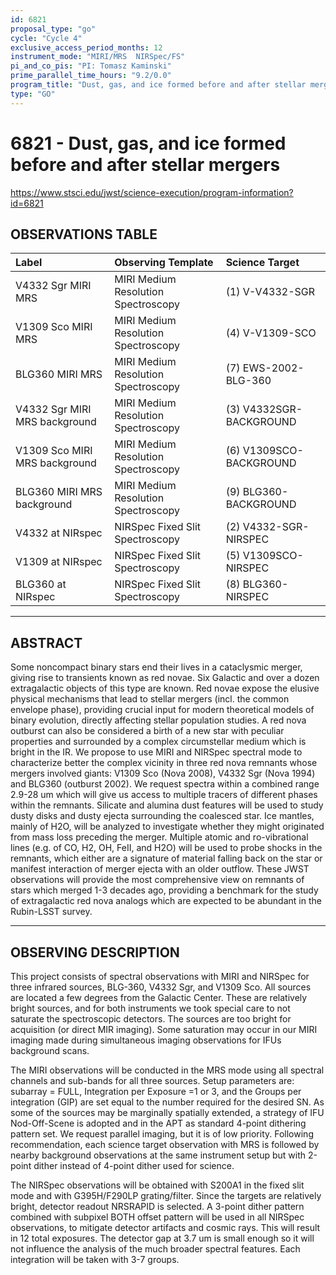 ```yaml
---
id: 6821
proposal_type: "go"
cycle: "Cycle 4"
exclusive_access_period_months: 12
instrument_mode: "MIRI/MRS  NIRSpec/FS"
pi_and_co_pis: "PI: Tomasz Kaminski"
prime_parallel_time_hours: "9.2/0.0"
program_title: "Dust, gas, and ice formed before and after stellar mergers"
type: "GO"
---
```

# 6821 - Dust, gas, and ice formed before and after stellar mergers
https://www.stsci.edu/jwst/science-execution/program-information?id=6821
## OBSERVATIONS TABLE
| Label                                   | Observing Template                  | Science Target          |
| :-------------------------------------- | :---------------------------------- | :---------------------- |
| V4332 Sgr MIRI MRS                      | MIRI Medium Resolution Spectroscopy | (1) V-V4332-SGR         |
| V1309 Sco MIRI MRS                      | MIRI Medium Resolution Spectroscopy | (4) V-V1309-SCO         |
| BLG360 MIRI MRS                         | MIRI Medium Resolution Spectroscopy | (7) EWS-2002-BLG-360    |
| V4332 Sgr MIRI MRS background           | MIRI Medium Resolution Spectroscopy | (3) V4332SGR-BACKGROUND |
| V1309 Sco MIRI MRS background           | MIRI Medium Resolution Spectroscopy | (6) V1309SCO-BACKGROUND |
| BLG360 MIRI MRS background              | MIRI Medium Resolution Spectroscopy | (9) BLG360-BACKGROUND   |
| V4332 at NIRspec                        | NIRSpec Fixed Slit Spectroscopy     | (2) V4332-SGR-NIRSPEC   |
| V1309 at NIRspec                        | NIRSpec Fixed Slit Spectroscopy     | (5) V1309SCO-NIRSPEC    |
| BLG360 at NIRspec                       | NIRSpec Fixed Slit Spectroscopy     | (8) BLG360-NIRSPEC      |

---

## ABSTRACT

Some noncompact binary stars end their lives in a cataclysmic merger, giving rise to transients known as red novae. Six Galactic and over a dozen extragalactic objects of this type are known. Red novae expose the elusive physical mechanisms that lead to stellar mergers (incl. the common envelope phase), providing crucial input for modern theoretical models of binary evolution, directly affecting stellar population studies. A red nova outburst can also be considered a birth of a new star with peculiar properties and surrounded by a complex circumstellar medium which is bright in the IR. We propose to use MIRI and NIRSpec spectral mode to characterize better the complex vicinity in three red nova remnants whose mergers involved giants: V1309 Sco (Nova 2008), V4332 Sgr (Nova 1994) and BLG360 (outburst 2002). We request spectra within a combined range 2.9-28 um which will give us access to multiple tracers of different phases within the remnants. Silicate and alumina dust features will be used to study dusty disks and dusty ejecta surrounding the coalesced star. Ice mantles, mainly of H2O, will be analyzed to investigate whether they might originated from mass loss preceding the merger. Multiple atomic and ro-vibrational lines (e.g. of CO, H2, OH, FeII, and H2O) will be used to probe shocks in the remnants, which either are a signature of material falling back on the star or manifest interaction of merger ejecta with an older outflow. These JWST observations will provide the most comprehensive view on remnants of stars which merged 1-3 decades ago, providing a benchmark for the study of extragalactic red nova analogs which are expected to be abundant in the Rubin-LSST survey.

---

## OBSERVING DESCRIPTION

This project consists of spectral observations with MIRI and NIRSpec for three infrared sources, BLG-360, V4332 Sgr, and V1309 Sco. All sources are located a few degrees from the Galactic Center. These are relatively bright sources, and for both instruments we took special care to not saturate the spectroscopic detectors. The sources are too bright for acquisition (or direct MIR imaging). Some saturation may occur in our MIRI imaging made during simultaneous imaging observations for IFUs background scans.

The MIRI observations will be conducted in the MRS mode using all spectral channels and sub-bands for all three sources. Setup parameters are: subarray = FULL, Integration per Exposure =1 or 3, and the Groups per integration (GIP) are set equal to the number required for the desired SN. As some of the sources may be marginally spatially extended, a strategy of IFU Nod-Off-Scene is adopted and in the APT as standard 4-point dithering pattern set. We request parallel imaging, but it is of low priority. Following recommendation, each science target observation with MRS is followed by nearby background observations at the same instrument setup but with 2-point dither instead of 4-point dither used for science.

The NIRSpec observations will be obtained with S200A1 in the fixed slit mode and with G395H/F290LP grating/filter. Since the targets are relatively bright, detector readout NRSRAPID is selected. A 3-point dither pattern combined with subpixel BOTH offset pattern will be used in all NIRSpec observations, to mitigate detector artifacts and cosmic rays. This will result in 12 total exposures. The detector gap at 3.7 um is small enough so it will not influence the analysis of the much broader spectral features. Each integration will be taken with 3-7 groups.